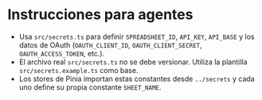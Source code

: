 # Instrucciones para agentes

- Usa `src/secrets.ts` para definir `SPREADSHEET_ID`, `API_KEY`, `API_BASE` y los datos de OAuth (`OAUTH_CLIENT_ID`, `OAUTH_CLIENT_SECRET`, `OAUTH_ACCESS_TOKEN`, etc.).
- El archivo real `src/secrets.ts` no se debe versionar. Utiliza la plantilla
  `src/secrets.example.ts` como base.
- Los stores de Pinia importan estas constantes desde `../secrets` y cada uno
  define su propia constante `SHEET_NAME`.
